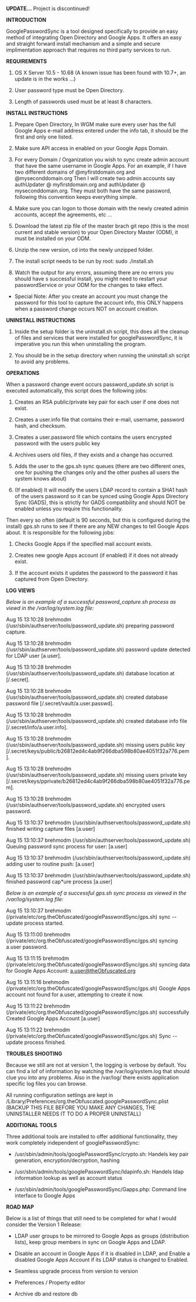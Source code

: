 **UPDATE...**
Project is discontinued!


**INTRODUCTION**

GooglePasswordSync is a tool designed specifically to provide an easy method of integrating Open Directory and Google Apps. It offers an easy and straight forward install mechanism and a simple and secure implimentation approach that requires no third party services to run.

**REQUIREMENTS**

1. OS X Server 10.5 - 10.68 (A known issue has been found with 10.7+, an update is in the works ...)

2. User password type must be Open Directory.

3. Length of passwords used must be at least 8 characters.

**INSTALL INSTRUCTIONS**

1. Prepare Open Directory, In WGM make sure every user has the full Google Apps e-mail address entered under the info tab, it should be the first and only one listed.

2. Make sure API access in enabled on your Google Apps Domain.

3. For every Domain / Organization you wish to sync create admin account that have the same username in Google Apps. For an example, if I have two different domains of @myfirstdomain.org and @myseconddomain.org Then I will create two admin accounts say authUpdater @ myfirstdomain.org and authUpdater @ myseconddomain.org. They must both have the same password, following this convention keeps everything simple.

4. Make sure you can logon to those domain with the newly created admin accounts, accept the agreements, etc ...

5. Download the latest zip file of the master brach git repo (this is the most current and stable version) to your Open Directory Master (ODM), it must be installed on your ODM.

6. Unzip the new version, cd into the newly unzipped folder.

7. The install script needs to be run by root: sudo ./install.sh

8. Watch the output for any errors, assuming there are no errors you should have s successful install, you might need to restart your passwordService or your ODM for the changes to take effect. 

* Special Note: After you create an account you must change the password for this tool to capture the account info, this ONLY happens when a password change occurs NOT on account creation.


**UNINSTALL INSTRUCTIONS**

1. Inside the setup folder is the uninstall.sh script, this does all the cleanup of files and services that were installed for googlePasswordSync, it is imperative you run this when uninstalling the program.

2. You should be in the setup directory when running the uninstall.sh script to avoid any problems.


**OPERATIONS**

When a password change event occurs password_update.sh script is executed automatically, this script does the following jobs:

1. Creates an RSA public/private key pair for each user if one does not exist.

2. Creates a user.info file that contains their e-mail, username, password hash, and checksum.

3. Creates a user.password file which contains the users encrypted password with the users public key

4. Archives users old files, if they exists and a change has occurred.

5. Adds the user to the gps.sh sync queues (there are two different ones, one for pushing the changes only and the other pushes all users the system knows about)

6. (If enabled) It will modify the users LDAP record to contain a SHA1 hash of the users password so it can be synced using Google Apps Directory Sync (GADS), this is strictly for GADS compatibility and should NOT be enabled unless you require this functionality.

Then every so often (default is 90 seconds, but this is configured during the install) gps.sh runs to see if there are any NEW changes to tell Google Apps about. It is responsible for the following jobs:

1. Checks Google Apps if the specified mail account exists.

2. Creates new google Apps account (if enabled) if it does not already exist.

3. If the account exists it updates the password to the password it has captured from Open Directory.

**LOG VIEWS**

*Below is an example of a successful password_capture.sh process as viewd in the /var/log/system.log file:*

Aug 15 13:10:28 brehmodm (/usr/sbin/authserver/tools/password_update.sh) preparing password capture.

Aug 15 13:10:28 brehmodm (/usr/sbin/authserver/tools/password_update.sh) password update detected for LDAP user [a.user].

Aug 15 13:10:28 brehmodm (/usr/sbin/authserver/tools/password_update.sh) database location at [/.secret].

Aug 15 13:10:28 brehmodm (/usr/sbin/authserver/tools/password_update.sh) created database password file [/.secret/vault/a.user.passwd].

Aug 15 13:10:28 brehmodm (/usr/sbin/authserver/tools/password_update.sh) created database info file [/.secret/info/a.user.info].

Aug 15 13:10:28 brehmodm (/usr/sbin/authserver/tools/password_update.sh) missing users public key [/.secret/keys/public/b26812ed4c4ab9f266dba598b80ae4051f32a776.pem].

Aug 15 13:10:28 brehmodm (/usr/sbin/authserver/tools/password_update.sh) missing users private key [/.secret/keys/pprivate/b26812ed4c4ab9f266dba598b80ae4051f32a776.pem].

Aug 15 13:10:28 brehmodm (/usr/sbin/authserver/tools/password_update.sh) encrypted users password.

Aug 15 13:10:37 brehmodm (/usr/sbin/authserver/tools/password_update.sh) finished writing capture files [a.user]

Aug 15 13:10:37 brehmodm (/usr/sbin/authserver/tools/password_update.sh) Queuing password sync process for user: [a.user]

Aug 15 13:10:37 brehmodm (/usr/sbin/authserver/tools/password_update.sh) adding user to routine push: [a.user]

Aug 15 13:10:37 brehmodm (/usr/sbin/authserver/tools/password_update.sh) finished password cap*ure process [a.user]



*Below is an example of a successful gps.sh sync process as viewed in the /var/log/system.log file:*

Aug 15 13:10:37 brehmodm (/private/etc/org.theObfuscated/googlePasswordSync/gps.sh) sync --update process started.

Aug 15 13:11:00 brehmodm (/private/etc/org.theObfuscated/googlePasswordSync/gps.sh) syncing a.user password.

Aug 15 13:11:15 brehmodm (/private/etc/org.theObfuscated/googlePasswordSync/gps.sh) syncing data for Google Apps Account: a.user@theObfuscated.org

Aug 15 13:11:16 brehmodm (/private/etc/org.theObfuscated/googlePasswordSync/gps.sh)  Google Apps account not found for a.user, attempting to create it now.

Aug 15 13:11:22 brehmodm (/private/etc/org.theObfuscated/googlePasswordSync/gps.sh)  successfully Created Google Apps Account [a.user]

Aug 15 13:11:22 brehmodm (/private/etc/org.theObfuscated/googlePasswordSync/gps.sh) Sync --update process finished.


**TROUBLES SHOOTING**

Because we still are not at version 1, the logging is verbose by default. You can find a lof of information by watching the /var/log/system.log that should clue you into any problems. Also in the /var/log/ there exists application specific log files you can browse.

All running configuration settings are kept in /Library/Preferences/org.theObfuscated.googlePasswordSync.plist
(BACKUP THIS FILE BEFORE YOU MAKE ANY CHANGES, THE UNINSTALLER NEEDS IT TO DO A PROPER UNINSTALL)


**ADDITIONAL TOOLS**

Three additional tools are installed to offer additional functionality, they work completely independent of googlePasswordSync:

- /usr/sbin/admin/tools/googlePasswordSync/crypto.sh: Handels key pair generation, encryption/decryption, hashing

- /usr/sbin/admin/tools/googlePasswordSync/ldapinfo.sh: Handels ldap information lookup as well as account status

- /usr/sbin/admin/tools/googlePasswordSync/Gapps.php: Command line interface to Google Apps


**ROAD MAP**

Below is a list of things that still need to be completed for what I would consider the Version 1 Release:

- LDAP user groups to be mirrored to Google Apps as groups (distribution lists), keep group members in sync on Google Apps and LDAP.

- Disable an account in Google Apps if it is disabled in LDAP, and Enable a disabled Google Apps Account if its LDAP status is changed to Enabled.

- Seamless upgrade process from version to version

- Preferences / Property editor

- Archive db and restore db
